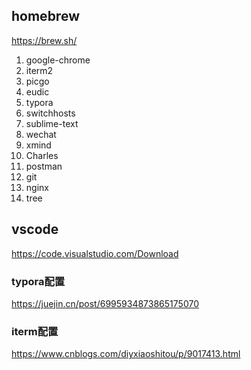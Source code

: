 ## homebrew

https://brew.sh/

1. google-chrome
2. iterm2
3. picgo
4. eudic
5. typora
6. switchhosts
7. sublime-text
8. wechat
9. xmind
10. Charles
11. postman
12. git
13. nginx
14. tree

## vscode

https://code.visualstudio.com/Download

### typora配置

https://juejin.cn/post/6995934873865175070

### iterm配置

https://www.cnblogs.com/diyxiaoshitou/p/9017413.html

